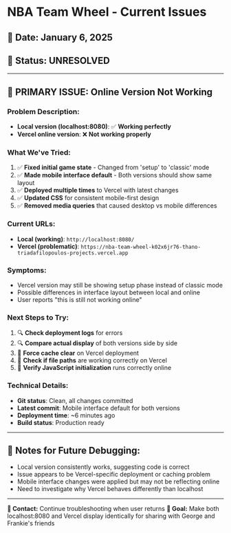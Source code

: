 # NBA Team Wheel - Current Issues

## 📅 Date: January 6, 2025
## 🚨 Status: UNRESOLVED

---

## 🔴 **PRIMARY ISSUE: Online Version Not Working**

### **Problem Description:**
- **Local version (localhost:8080)**: ✅ **Working perfectly**
- **Vercel online version**: ❌ **Not working properly**

### **What We've Tried:**
1. ✅ **Fixed initial game state** - Changed from 'setup' to 'classic' mode
2. ✅ **Made mobile interface default** - Both versions should show same layout
3. ✅ **Deployed multiple times** to Vercel with latest changes
4. ✅ **Updated CSS** for consistent mobile-first design
5. ✅ **Removed media queries** that caused desktop vs mobile differences

### **Current URLs:**
- **Local (working)**: `http://localhost:8080/`
- **Vercel (problematic)**: `https://nba-team-wheel-k02x6jr76-thano-triadafilopoulos-projects.vercel.app`

### **Symptoms:**
- Vercel version may still be showing setup phase instead of classic mode
- Possible differences in interface layout between local and online
- User reports "this is still not working online"

### **Next Steps to Try:**
1. 🔍 **Check deployment logs** for errors
2. 🔍 **Compare actual display** of both versions side by side
3. 🔧 **Force cache clear** on Vercel deployment
4. 🔧 **Check if file paths** are working correctly on Vercel
5. 🔧 **Verify JavaScript initialization** runs correctly online

### **Technical Details:**
- **Git status**: Clean, all changes committed
- **Latest commit**: Mobile interface default for both versions
- **Deployment time**: ~6 minutes ago
- **Build status**: Production ready

---

## 📝 **Notes for Future Debugging:**
- Local version consistently works, suggesting code is correct
- Issue appears to be Vercel-specific deployment or caching problem
- Mobile interface changes were applied but may not be reflecting online
- Need to investigate why Vercel behaves differently than localhost

---

**📧 Contact:** Continue troubleshooting when user returns
**🎯 Goal:** Make both localhost:8080 and Vercel display identically for sharing with George and Frankie's friends 